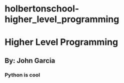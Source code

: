 # holbertonschool-higher_level_programming
# Higher Level Programming
## By: John Garcia
### Python is cool
